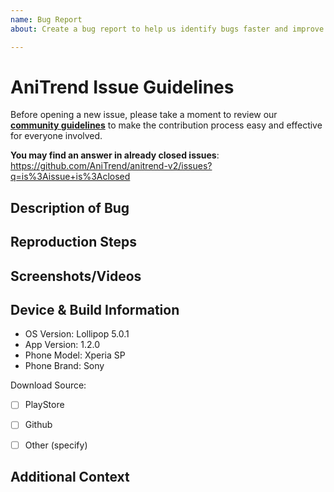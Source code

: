 ```yaml
---
name: Bug Report
about: Create a bug report to help us identify bugs faster and improve the application

---
```


# AniTrend Issue Guidelines

Before opening a new issue, please take a moment to review our [**community guidelines**](https://github.com/AniTrend/anitrend-v2/blob/master/CONTRIBUTING.md) to make the contribution process easy and effective for everyone involved.

**You may find an answer in already closed issues**:
https://github.com/AniTrend/anitrend-v2/issues?q=is%3Aissue+is%3Aclosed


## Description of Bug
<!-- A clear and concise short description of what the bug is. e.g. -->


## Reproduction Steps
<!-- In detail, please explain how and what can be done to reproduce this bug. -->


## Screenshots/Videos
<!-- Screenshots or videos usually paint a better picture, if you have non please remove this heading -->


## Device & Build Information
<!-- Please provide any relevant information about your device. This is important in case the issue is not reproducible except for under certain conditions. -->

* OS Version: Lollipop 5.0.1
* App Version: 1.2.0
* Phone Model: Xperia SP
* Phone Brand: Sony

Download Source:
- [ ] PlayStore
- [ ] Github
- [ ] Other (specify)


## Additional Context
<!--
Providing context helps us come up with a solution that is most useful in the real world, 
also include any logs if you have any in this section, if not please remove this section
-->
